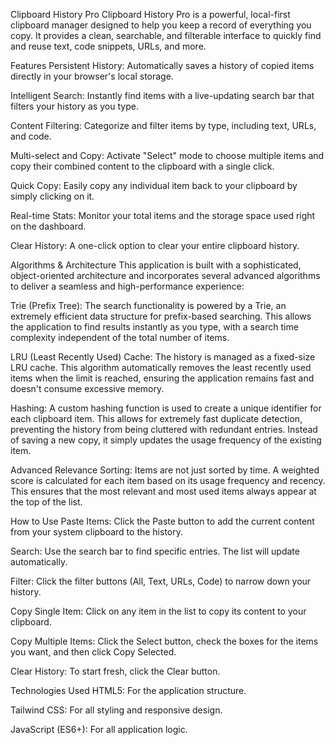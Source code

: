 Clipboard History Pro
Clipboard History Pro is a powerful, local-first clipboard manager designed to help you keep a record of everything you copy. It provides a clean, searchable, and filterable interface to quickly find and reuse text, code snippets, URLs, and more.

Features
Persistent History: Automatically saves a history of copied items directly in your browser's local storage.

Intelligent Search: Instantly find items with a live-updating search bar that filters your history as you type.

Content Filtering: Categorize and filter items by type, including text, URLs, and code.

Multi-select and Copy: Activate "Select" mode to choose multiple items and copy their combined content to the clipboard with a single click.

Quick Copy: Easily copy any individual item back to your clipboard by simply clicking on it.

Real-time Stats: Monitor your total items and the storage space used right on the dashboard.

Clear History: A one-click option to clear your entire clipboard history.

Algorithms & Architecture
This application is built with a sophisticated, object-oriented architecture and incorporates several advanced algorithms to deliver a seamless and high-performance experience:

Trie (Prefix Tree): The search functionality is powered by a Trie, an extremely efficient data structure for prefix-based searching. This allows the application to find results instantly as you type, with a search time complexity independent of the total number of items.

LRU (Least Recently Used) Cache: The history is managed as a fixed-size LRU cache. This algorithm automatically removes the least recently used items when the limit is reached, ensuring the application remains fast and doesn't consume excessive memory.

Hashing: A custom hashing function is used to create a unique identifier for each clipboard item. This allows for extremely fast duplicate detection, preventing the history from being cluttered with redundant entries. Instead of saving a new copy, it simply updates the usage frequency of the existing item.

Advanced Relevance Sorting: Items are not just sorted by time. A weighted score is calculated for each item based on its usage frequency and recency. This ensures that the most relevant and most used items always appear at the top of the list.

How to Use
Paste Items: Click the Paste button to add the current content from your system clipboard to the history.

Search: Use the search bar to find specific entries. The list will update automatically.

Filter: Click the filter buttons (All, Text, URLs, Code) to narrow down your history.

Copy Single Item: Click on any item in the list to copy its content to your clipboard.

Copy Multiple Items: Click the Select button, check the boxes for the items you want, and then click Copy Selected.

Clear History: To start fresh, click the Clear button.

Technologies Used
HTML5: For the application structure.

Tailwind CSS: For all styling and responsive design.

JavaScript (ES6+): For all application logic.